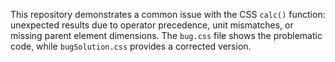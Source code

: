This repository demonstrates a common issue with the CSS `calc()` function: unexpected results due to operator precedence, unit mismatches, or missing parent element dimensions.  The `bug.css` file shows the problematic code, while `bugSolution.css` provides a corrected version.